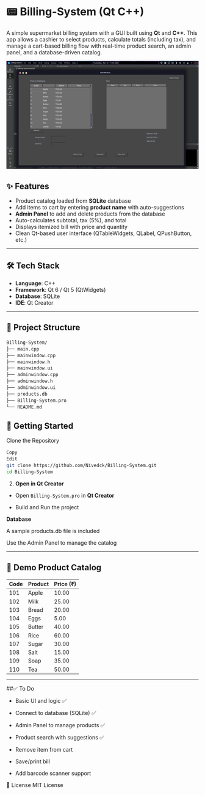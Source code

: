 # 📟 Billing-System (Qt C++)

A simple supermarket billing system with a GUI built using **Qt** and **C++**. This app allows a cashier to select products, calculate totals (including tax), and manage a cart-based billing flow with real-time product search, an admin panel, and a database-driven catalog.

![Screenshot](screenshot.png)

## ✨ Features

- Product catalog loaded from **SQLite** database
- Add items to cart by entering **product name** with auto-suggestions
- **Admin Panel** to add and delete products from the database
- Auto-calculates subtotal, tax (5%), and total
- Displays itemized bill with price and quantity
- Clean Qt-based user interface (QTableWidgets, QLabel, QPushButton, etc.)

---

## 🛠️ Tech Stack

- **Language**: C++
- **Framework**: Qt 6 / Qt 5 (QtWidgets)
- **Database**: SQLite
- **IDE**: Qt Creator

---

## 📁 Project Structure

```bash
Billing-System/
├── main.cpp
├── mainwindow.cpp
├── mainwindow.h
├── mainwindow.ui
├── adminwindow.cpp
├── adminwindow.h
├── adminwindow.ui
├── products.db
├── Billing-System.pro
└── README.md
```

## 🚀 Getting Started
Clone the Repository

```bash
Copy
Edit
git clone https://github.com/Nivedck/Billing-System.git
cd Billing-System
```
2. **Open in Qt Creator**

 - Open `Billing-System.pro` in **Qt Creator**

 - Build and Run the project

**Database**

A sample products.db file is included

Use the Admin Panel to manage the catalog

---

## 🛒 Demo Product Catalog

| Code | Product | Price (₹) |
|------|---------|-----------|
| 101  | Apple   | 10.00     |
| 102  | Milk    | 25.00     |
| 103  | Bread   | 20.00     |
| 104  | Eggs    | 5.00      |
| 105  | Butter  | 40.00     |
| 106  | Rice    | 60.00     |
| 107  | Sugar   | 30.00     |
| 108  | Salt    | 15.00     |
| 109  | Soap    | 35.00     |
| 110  | Tea     | 50.00     |

---


##✅ To Do

 - Basic UI and logic   ✅

 - Connect to database (SQLite)  ✅

 - Admin Panel to manage products ✅

 - Product search with suggestions ✅

 - Remove item from cart

 - Save/print bill

 - Add barcode scanner support


📄 License
MIT License

